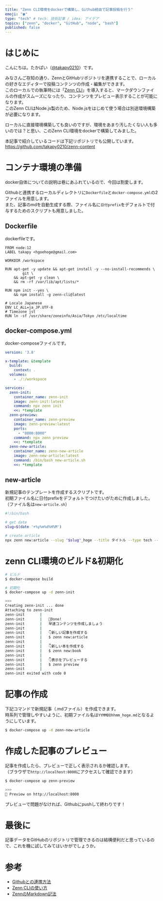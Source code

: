 ```yaml
---
title: "Zenn CLI環境をdockerで構築し、Github経由で記事投稿を行う"
emoji: "🍀"
type: "tech" # tech: 技術記事 / idea: アイデア
topics: ["zenn", "docker", "GitHub", "node", "bash"]
published: false
---
```


# はじめに

こんにちは。たかぱい（[@takapy0210](https://twitter.com/takapy0210)）です。

みなさんご存知の通り、ZennとGitHubリポジトリを連携することで、ローカルの好きなエディターで投稿コンテンツの作成・編集ができます。  
このローカルでの執筆時には「[Zenn CLI](https://zenn.dev/zenn/articles/install-zenn-cli)」を導入すると、マークダウンファイルの作成がスムーズになったり、コンテンツをプレビュー表示することが可能になります。  
このZenn CLIはNode.js製のため、Node.jsをはじめて使う場合は別途環境構築が必要になります。

ローカルに直接環境構築しても良いのですが、環境をあまり汚したくない人も多いのでは？と思い、このZenn CLI環境をdockerで構築してみました。

本記事で紹介しているコードは下記リポジトリでも公開しています。  
https://github.com/takapy0210/zenn-content


# コンテナ環境の準備

docker自体についての説明は巷にあふれているので、今回は割愛します。  

Githubと連携するローカルディレクトリに`Dockerfile`と`docker-compose.yml`の2ファイルを用意します。  
また、記事のmdを自動生成する際、ファイル名に`日付prefix`をデフォルトで付与するためのスクリプトも用意しました。

## Dockerfile
dockerfileです。

```docker
FROM node:12
LABEL takapy <hgoehoge@gmail.com>

WORKDIR /workspace

RUN apt-get -y update && apt-get install -y --no-install-recommends \
        git \
    && apt-get -y clean \
    && rm -rf /var/lib/apt/lists/*

RUN npm init --yes \
    && npm install -g zenn-cli@latest

# Locale Japanese
ENV LC_ALL=ja_JP.UTF-8
# Timezone jst
RUN ln -sf /usr/share/zoneinfo/Asia/Tokyo /etc/localtime
```

## docker-compose.yml
docker-composeファイルです。

```yml
version: '3.8'

x-template: &template
  build:
    context: .
  volumes:
    - ./:/workspace

services:
  zenn-init:
    container_name: zenn-init
    image: zenn-init:latest
    command: npx zenn init
    <<: *template
  zenn-preview:
    container_name: zenn-preview
    image: zenn-preview:latest
    ports:
      - "8000:8000"
    command: npx zenn preview
    <<: *template
  zenn-new-article:
    container_name: zenn-new-article
    image: zenn-new-article:latest
    command: /bin/bash new-article.sh
    <<: *template
```

## new-article
新規記事のテンプレートを作成するスクリプトです。  
初期ファイル名に日付prefixをデフォルトでつけたいがために作成しました。（ファイル名は`new-article.sh`）

```bash
#!/bin/bash

# get date
slug=$(date '+%y%m%d%H%M')

# create article
npx zenn new:article --slug "$slug"_hoge --title タイトル --type tech --emoji 🍀
```

# zenn CLI環境のビルド&初期化

```sh
# ビルド
$ docker-compose build

# 初期化
$ docker-compose up -d zenn-init

>>>
Creating zenn-init ... done
Attaching to zenn-init
zenn-init       |
zenn-init       |   🎉Done!
zenn-init       |   早速コンテンツを作成しましょう
zenn-init       |
zenn-init       |   👇新しい記事を作成する
zenn-init       |   $ zenn new:article
zenn-init       |
zenn-init       |   👇新しい本を作成する
zenn-init       |   $ zenn new:book
zenn-init       |
zenn-init       |   👇表示をプレビューする
zenn-init       |   $ zenn preview
zenn-init       |
zenn-init exited with code 0
```

# 記事の作成
下記コマンドで新規記事（.mdファイル）を作成できます。  
時系列で管理しやすいように、初期ファイル名は`YYMMDDhhmm_hoge.md`となるようにしています。

```sh
$ docker-compose up -d zenn-new-article
```

# 作成した記事のプレビュー
記事を作成したら、プレビューで正しく表示されるか確認します。  
（ブラウザで`http://localhost:8000`にアクセスして確認できます）

```sh
$ docker-compose up zenn-preview

>>>
👀 Preview on http://localhost:8000
```
プレビューで問題がなければ、Githubにpushして終わりです！

# 最後に
記事データをGitHubのリポジトリで管理できるのは結構便利だと思っているので、これを機に試してみてはいかがでしょうか。


# 参考
- [Githubとの連携方法](https://zenn.dev/zenn/articles/connect-to-github)
- [Zenn CLIの使い方](https://zenn.dev/zenn/articles/install-zenn-cli)
- [ZennのMarkdown記法](https://zenn.dev/zenn/articles/markdown-guide)